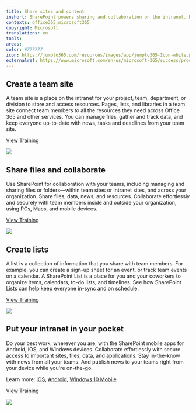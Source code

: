 ```yaml
---
title: Share sites and content
inshort: SharePoint powers sharing and collaboration on the intranet. Build sites and portals that engage people, connecting them to expertise, content, actionable insights and collective knowledge. Drive organizational efficiency by sharing applications that streamline processes. Manage and share files or folders&#x2014;within team sites or intranet sites, and inside or outside your organization.
contexts: office365,microsoft365
copyright: Microsoft
translations: en
tools: 
areas: 
color: #777777
icon: https://jumpto365.com/resources/images/app/jumpto365-Icon-white.png
externalref: https://www.microsoft.com/en-us/microsoft-365/success/productivitylibrary/share-sites-and-content
---
```


## Create a team site

A team site is a place on the intranet for your project, team, department, or division to store and access resources. Pages, lists, and libraries in a team site connect team members to all the resources they need across Office 365 and other services. You can manage files, gather and track data, and keep everyone up-to-date with news, tasks and deadlines from your team site.

[View Training](https://support.office.com/article/Create-a-team-site-in-SharePoint-Online-ef10c1e7-15f3-42a3-98aa-b5972711777d)

![](http://img-prod-cms-rt-microsoft-com.akamaized.net/cms/api/am/imageFileData/RE1MP7T?ver=f83a)

## Share files and collaborate

Use SharePoint for collaboration with your teams, including managing and sharing files or folders—within team sites or intranet sites, and across your organization. Share files, data, news, and resources. Collaborate effortlessly and securely with team members inside and outside your organization, using PCs, Macs, and mobile devices.

[View Training](https://support.office.com/article/Share-SharePoint-files-or-folders-in-Office-365-1fe37332-0f9a-4719-970e-d2578da4941c)

![](http://img-prod-cms-rt-microsoft-com.akamaized.net/cms/api/am/imageFileData/RE1Nzd1?ver=701b)

## Create lists

A list is a collection of information that you share with team members. For example, you can create a sign-up sheet for an event, or track team events on a calendar. A SharePoint List is a place for you and your coworkers to organize items, calendars, to-do lists, and timelines. See how SharePoint Lists can help keep everyone in-sync and on schedule. 

[View Training](https://support.office.com/article/Create-a-list-in-SharePoint-0d397414-d95f-41eb-addd-5e6eff41b083)

![](http://img-prod-cms-rt-microsoft-com.akamaized.net/cms/api/am/imageFileData/RE1MMx2?ver=09d3)

## Put your intranet in your pocket

Do your best work, wherever you are, with the SharePoint mobile apps for Android, iOS, and Windows devices. Collaborate effortlessly with secure access to important sites, files, data, and applications. Stay in-the-know with news from all your teams. And publish news to your teams right from your device while you're on-the-go.

Learn more: [iOS](https://support.office.com/article/SharePoint-mobile-app-for-iOS-339402ce-16bb-4c97-9475-0c5375ccef7a "SharePoint mobile app for iOS"), [Android](https://support.office.com/article/SharePoint-mobile-app-for-Android-d875654b-fb0a-4dbe-a17a-a676cf936284 "SharePoint mobile app for Android"), [Windows 10 Mobile](https://support.office.com/article/SharePoint-mobile-app-for-Windows-10-Mobile-ac501c66-45cb-427e-9477-132d71b009c9 "SharePoint mobile app for Windows 10 Mobile")

[View Training](https://products.office.com/sharepoint/collaboration#sms-email)

![](http://img-prod-cms-rt-microsoft-com.akamaized.net/cms/api/am/imageFileData/RE1NOxG?ver=186c)

